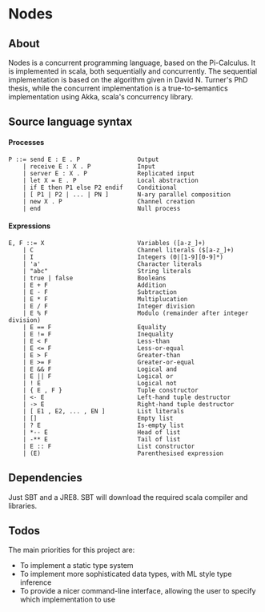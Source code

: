 # Nodes

## About
Nodes is a concurrent programming language, based on the Pi-Calculus. It is
implemented in scala, both sequentially and concurrently. The sequential
implementation is based on the algorithm given in David N. Turner's PhD thesis,
while the concurrent implementation is a true-to-semantics implementation using 
Akka, scala's concurrency library. 

## Source language syntax
#### Processes
    P ::= send E : E . P                Output
        | receive E : X . P             Input
        | server E : X . P              Replicated input
        | let X = E . P                 Local abstraction
        | if E then P1 else P2 endif    Conditional
        | [ P1 | P2 | ... | PN ]        N-ary parallel composition
        | new X . P                     Channel creation
        | end                           Null process
#### Expressions
    E, F ::= X                          Variables ([a-z_]+)
        | C                             Channel literals ($[a-z_]+)
        | I                             Integers (0|[1-9][0-9]*)
        | 'a'                           Character literals
        | "abc"                         String literals
        | true | false                  Booleans
        | E + F                         Addition
        | E - F                         Subtraction
        | E * F                         Multiplucation
        | E / F                         Integer division
        | E % F                         Modulo (remainder after integer division)
        | E == F                        Equality
        | E != F                        Inequality
        | E < F                         Less-than
        | E <= F                        Less-or-equal
        | E > F                         Greater-than
        | E >= F                        Greater-or-equal
        | E && F                        Logical and
        | E || F                        Logical or
        | ! E                           Logical not
        | { E , F }                     Tuple constructor
        | <- E                          Left-hand tuple destructor
        | -> E                          Right-hand tuple destructor
        | [ E1 , E2, ... , EN ]         List literals
        | []                            Empty list
        | ? E                           Is-empty list
        | *-- E                         Head of list
        | -** E                         Tail of list
        | E :: F                        List constructor
        | (E)                           Parenthesised expression

## Dependencies
Just SBT and a JRE8. SBT will download the required scala compiler and
libraries.

## Todos
The main priorities for this project are:
- To implement a static type system
- To implement more sophisticated data types, with ML style type inference
- To provide a nicer command-line interface, allowing the user to specify
  which implementation to use
